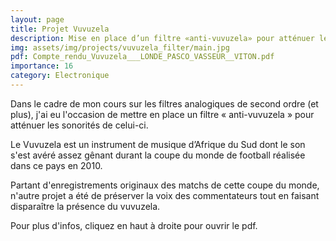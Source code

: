 ```yaml
---
layout: page
title: Projet Vuvuzela
description: Mise en place d’un filtre «anti-vuvuzela» pour atténuer les sonorités de celui-ci.
img: assets/img/projects/vuvuzela_filter/main.jpg
pdf: Compte_rendu_Vuvuzela___LONDE_PASCO_VASSEUR__VITON.pdf
importance: 16
category: Electronique
---
```


Dans le cadre de mon cours sur les filtres analogiques de second ordre (et plus), j'ai eu l'occasion de mettre en place un filtre « anti-vuvuzela » pour atténuer les sonorités de celui-ci.

Le Vuvuzela est un instrument de musique d’Afrique du Sud dont le son s'est avéré assez gênant durant la coupe du monde de football réalisée dans ce pays en 2010.

Partant d'enregistrements originaux des matchs de cette coupe du monde, n'autre projet a été de préserver la voix des commentateurs tout en faisant disparaître la présence du vuvuzela.

Pour plus d'infos, cliquez en haut à droite pour ouvrir le pdf.
